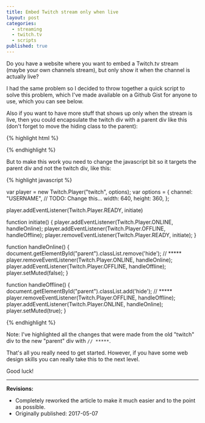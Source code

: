 ```yaml
---
title: Embed Twitch stream only when live
layout: post
categories:
  - streaming
  - twitch.tv
  - scripts
published: true
---
```


Do you have a website where you want to embed a Twitch.tv stream (maybe your own channels stream), but only show it when the channel is actually live?

I had the same problem so I decided to throw together a quick script to solve this problem, which I've made available on a Github Gist for anyone to use, which you can see below.

<script src="https://gist.github.com/fngryboi/f5323765e3358ae27d4a97eb2d63aa3c.js"></script>

Also if you want to have more stuff that shows up only when the stream is live, then you could encapsulate the twitch div with a parent div like this (don't forget to move the hiding class to the parent):

{% highlight html %}
<div id="parent" class="hide"> <!-- named parent for demonstration purposes, you can name it whatever you want -->

<!-- Here you can place anything you want to show above the embedded stream -->

<div id="twitch">
</div>

<!-- Here you can place anything you want to show underneath the embedded stream -->

</div>

{% endhighlight %}

But to make this work you need to change the javascript bit so it targets the parent div and not the twitch div, like this:

{% highlight javascript %}

var player = new Twitch.Player("twitch", options);
var options = {
  channel: "USERNAME", // TODO: Change this...
  width: 640,
  height: 360,
};

player.addEventListener(Twitch.Player.READY, initiate)

function initiate() {
  player.addEventListener(Twitch.Player.ONLINE, handleOnline);
  player.addEventListener(Twitch.Player.OFFLINE, handleOffline);
  player.removeEventListener(Twitch.Player.READY, initiate);
}

function handleOnline() {
  document.getElementById("parent").classList.remove('hide'); // *****
  player.removeEventListener(Twitch.Player.ONLINE, handleOnline);
  player.addEventListener(Twitch.Player.OFFLINE, handleOffline);
  player.setMuted(false);
}

function handleOffline() {
  document.getElementById("parent").classList.add('hide'); // *****
  player.removeEventListener(Twitch.Player.OFFLINE, handleOffline);
  player.addEventListener(Twitch.Player.ONLINE, handleOnline);
  player.setMuted(true);
}

{% endhighlight %}

Note: I've highlighted all the changes that were made from the old "twitch" div to the new "parent" div with `// *****`.

That's all you really need to get started. However, if you have some web design skills you can really take this to the next level.

Good luck!

---

**Revisions:**

- Completely reworked the article to make it much easier and to the point as possible.
- Originally published: 2017-05-07